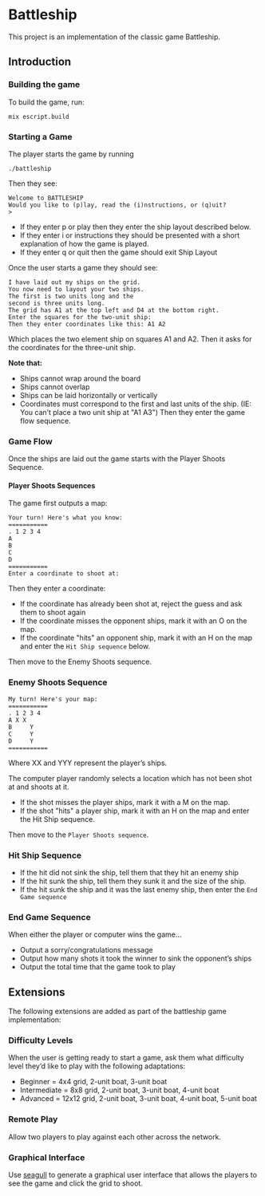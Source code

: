 # Battleship

This project is an implementation of the classic game Battleship.

## Introduction

### Building the game

To build the game, run:

```
mix escript.build
```

### Starting a Game

The player starts the game by running
```
./battleship
```
Then they see:

```
Welcome to BATTLESHIP
Would you like to (p)lay, read the (i)nstructions, or (q)uit?
>
```
- If they enter p or play then they enter the ship layout described below.
- If they enter i or instructions they should be presented with a short explanation of how the game is played.
- If they enter q or quit then the game should exit
Ship Layout

Once the user starts a game they should see:

```
I have laid out my ships on the grid.
You now need to layout your two ships.
The first is two units long and the
second is three units long.
The grid has A1 at the top left and D4 at the bottom right.
Enter the squares for the two-unit ship:
Then they enter coordinates like this: A1 A2
```

Which places the two element ship on squares A1 and A2. Then it asks for the coordinates for the three-unit ship.

**Note that:**

- Ships cannot wrap around the board
- Ships cannot overlap
- Ships can be laid horizontally or vertically
- Coordinates must correspond to the first and last units of the ship. (IE: You can’t place a two unit ship at "A1 A3")
Then they enter the game flow sequence.

### Game Flow

Once the ships are laid out the game starts with the Player Shoots Sequence.

#### Player Shoots Sequences

The game first outputs a map:

```
Your turn! Here's what you know:
===========
. 1 2 3 4
A
B
C
D
===========
Enter a coordinate to shoot at:
```

Then they enter a coordinate:

- If the coordinate has already been shot at, reject the guess and ask them to shoot again
- If the coordinate misses the opponent ships, mark it with an O on the map.
- If the coordinate "hits" an opponent ship, mark it with an H on the map and enter the `Hit Ship sequence` below.

Then move to the Enemy Shoots sequence.

### Enemy Shoots Sequence

```
My turn! Here's your map:
===========
. 1 2 3 4
A X X
B     Y
C     Y
D     Y
===========
```
Where XX and YYY represent the player’s ships.

The computer player randomly selects a location which has not been shot at and shoots at it.
- If the shot misses the player ships, mark it with a M on the map.
- If the shot "hits" a player ship, mark it with an H on the map and enter the Hit Ship sequence.

Then move to the `Player Shoots sequence`.

### Hit Ship Sequence

- If the hit did not sink the ship, tell them that they hit an enemy ship
- If the hit sunk the ship, tell them they sunk it and the size of the ship.
- If the hit sunk the ship and it was the last enemy ship, then enter the `End Game sequence`

### End Game Sequence

When either the player or computer wins the game…

- Output a sorry/congratulations message
- Output how many shots it took the winner to sink the opponent’s ships
- Output the total time that the game took to play

## Extensions

The following extensions are added as part of the battleship game implementation:

### Difficulty Levels

When the user is getting ready to start a game, ask them what difficulty level they’d like to play with the following adaptations:

- Beginner = 4x4 grid, 2-unit boat, 3-unit boat
- Intermediate = 8x8 grid, 2-unit boat, 3-unit boat, 4-unit boat
- Advanced = 12x12 grid, 2-unit boat, 3-unit boat, 4-unit boat, 5-unit boat

### Remote Play

Allow two players to play against each other across the network.

### Graphical Interface

Use [seagull](https://github.com/andela-iokonkwo/seagull) to generate a graphical user interface that allows the players to see the game and click the grid to shoot.
